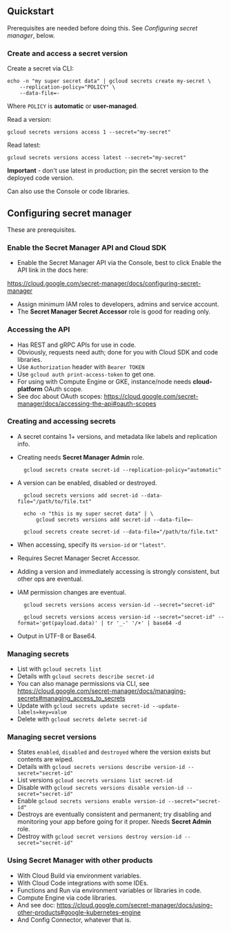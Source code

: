 ## Quickstart

Prerequisites are needed before doing this. See *Configuring secret manager*, below.

### Create and access a secret version

Create a secret via CLI:

	echo -n "my super secret data" | gcloud secrets create my-secret \
        --replication-policy="POLICY" \
        --data-file=-

Where `POLICY` is **automatic** or **user-managed**.

Read a version:

	gcloud secrets versions access 1 --secret="my-secret"

Read latest:

	gcloud secrets versions access latest --secret="my-secret"

**Important** - don't use latest in production; pin the secret version to the deployed code version.

Can also use the Console or code libraries.


## Configuring secret manager

These are prerequisites.

### Enable the Secret Manager API and Cloud SDK

- Enable the Secret Manager API via the Console, best to click Enable the API link in the docs here:

https://cloud.google.com/secret-manager/docs/configuring-secret-manager

- Assign minimum IAM roles to developers, admins and service account.
- The **Secret Manager Secret Accessor** role is good for reading only.

### Accessing the API

- Has REST and gRPC APIs for use in code.
- Obviously, requests need auth; done for you with Cloud SDK and code libraries.
- Use `Authorization` header with `Bearer TOKEN`
- Use `gcloud auth print-access-token` to get one.
- For using with Compute Engine or GKE, instance/node needs **cloud-platform** OAuth scope.
- See doc about OAuth scopes: https://cloud.google.com/secret-manager/docs/accessing-the-api#oauth-scopes

### Creating and accessing secrets

- A secret contains 1+ versions, and metadata like labels and replication info.
- Creating needs **Secret Manager Admin** role.

	    gcloud secrets create secret-id --replication-policy="automatic"

- A version can be enabled, disabled or destroyed.

	    gcloud secrets versions add secret-id --data-file="/path/to/file.txt"
	
	    echo -n "this is my super secret data" | \
            gcloud secrets versions add secret-id --data-file=-
	
	    gcloud secrets create secret-id --data-file="/path/to/file.txt"
	
- When accessing, specify its `version-id` or `"latest"`.
- Requires Secret Manager Secret Accessor.
- Adding a version and immediately accessing is strongly consistent, but other ops are eventual.
- IAM permission changes are eventual.

    	gcloud secrets versions access version-id --secret="secret-id"
	
    	gcloud secrets versions access version-id --secret="secret-id" --format='get(payload.data)' | tr '_-' '/+' | base64 -d
	
- Output in UTF-8 or Base64.

### Managing secrets

- List with `gcloud secrets list`
- Details with `gcloud secrets describe secret-id`
- You can also manage permissions via CLI, see https://cloud.google.com/secret-manager/docs/managing-secrets#managing_access_to_secrets
- Update with `gcloud secrets update secret-id --update-labels=key=value`
- Delete with `gcloud secrets delete secret-id`

### Managing secret versions

- States `enabled`, `disabled` and `destroyed` where the version exists but contents are wiped.
- Details with `gcloud secrets versions describe version-id --secret="secret-id"`
- List versions `gcloud secrets versions list secret-id`
- Disable with `gcloud secrets versions disable version-id --secret="secret-id"`
- Enable `gcloud secrets versions enable version-id --secret="secret-id"`
- Destroys are eventually consistent and permanent; try disabling and monitoring your app before going for it proper. Needs **Secret Admin** role.
- Destroy with `gcloud secret versions destroy version-id --secret="secret-id"`

### Using Secret Manager with other products

- With Cloud Build via environment variables.
- With Cloud Code integrations with some IDEs.
- Functions and Run via environment variables or libraries in code.
- Compute Engine via code libraries.
- And see doc: https://cloud.google.com/secret-manager/docs/using-other-products#google-kubernetes-engine
- And Config Connector, whatever that is.

